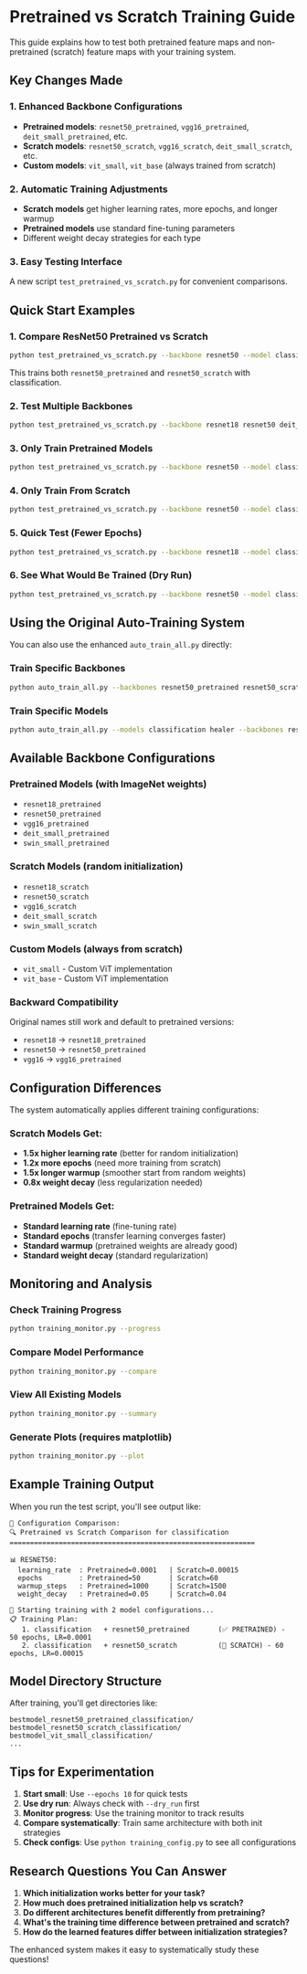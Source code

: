 # Pretrained vs Scratch Training Guide

This guide explains how to test both pretrained feature maps and non-pretrained (scratch) feature maps with your training system.

## Key Changes Made

### 1. Enhanced Backbone Configurations
- **Pretrained models**: `resnet50_pretrained`, `vgg16_pretrained`, `deit_small_pretrained`, etc.
- **Scratch models**: `resnet50_scratch`, `vgg16_scratch`, `deit_small_scratch`, etc.
- **Custom models**: `vit_small`, `vit_base` (always trained from scratch)

### 2. Automatic Training Adjustments
- **Scratch models** get higher learning rates, more epochs, and longer warmup
- **Pretrained models** use standard fine-tuning parameters
- Different weight decay strategies for each type

### 3. Easy Testing Interface
A new script `test_pretrained_vs_scratch.py` for convenient comparisons.

## Quick Start Examples

### 1. Compare ResNet50 Pretrained vs Scratch
```bash
python test_pretrained_vs_scratch.py --backbone resnet50 --model classification
```
This trains both `resnet50_pretrained` and `resnet50_scratch` with classification.

### 2. Test Multiple Backbones
```bash
python test_pretrained_vs_scratch.py --backbone resnet18 resnet50 deit_small --model classification
```

### 3. Only Train Pretrained Models
```bash
python test_pretrained_vs_scratch.py --backbone resnet50 --model classification --pretrained_only
```

### 4. Only Train From Scratch
```bash
python test_pretrained_vs_scratch.py --backbone resnet50 --model classification --scratch_only
```

### 5. Quick Test (Fewer Epochs)
```bash
python test_pretrained_vs_scratch.py --backbone resnet18 --model classification --epochs 10
```

### 6. See What Would Be Trained (Dry Run)
```bash
python test_pretrained_vs_scratch.py --backbone resnet50 --model classification --dry_run
```

## Using the Original Auto-Training System

You can also use the enhanced `auto_train_all.py` directly:

### Train Specific Backbones
```bash
python auto_train_all.py --backbones resnet50_pretrained resnet50_scratch vit_small
```

### Train Specific Models
```bash
python auto_train_all.py --models classification healer --backbones resnet18_pretrained resnet18_scratch
```

## Available Backbone Configurations

### Pretrained Models (with ImageNet weights)
- `resnet18_pretrained`
- `resnet50_pretrained`
- `vgg16_pretrained`
- `deit_small_pretrained`
- `swin_small_pretrained`

### Scratch Models (random initialization)
- `resnet18_scratch`
- `resnet50_scratch`
- `vgg16_scratch`
- `deit_small_scratch`
- `swin_small_scratch`

### Custom Models (always from scratch)
- `vit_small` - Custom ViT implementation
- `vit_base` - Custom ViT implementation

### Backward Compatibility
Original names still work and default to pretrained versions:
- `resnet18` → `resnet18_pretrained`
- `resnet50` → `resnet50_pretrained`
- `vgg16` → `vgg16_pretrained`

## Configuration Differences

The system automatically applies different training configurations:

### Scratch Models Get:
- **1.5x higher learning rate** (better for random initialization)
- **1.2x more epochs** (need more training from scratch)
- **1.5x longer warmup** (smoother start from random weights)
- **0.8x weight decay** (less regularization needed)

### Pretrained Models Get:
- **Standard learning rate** (fine-tuning rate)
- **Standard epochs** (transfer learning converges faster)
- **Standard warmup** (pretrained weights are already good)
- **Standard weight decay** (standard regularization)

## Monitoring and Analysis

### Check Training Progress
```bash
python training_monitor.py --progress
```

### Compare Model Performance
```bash
python training_monitor.py --compare
```

### View All Existing Models
```bash
python training_monitor.py --summary
```

### Generate Plots (requires matplotlib)
```bash
python training_monitor.py --plot
```

## Example Training Output

When you run the test script, you'll see output like:
```
🔧 Configuration Comparison:
🔍 Pretrained vs Scratch Comparison for classification
============================================================

📊 RESNET50:
  learning_rate  : Pretrained=0.0001   | Scratch=0.00015
  epochs         : Pretrained=50       | Scratch=60
  warmup_steps   : Pretrained=1000     | Scratch=1500
  weight_decay   : Pretrained=0.05     | Scratch=0.04

🚀 Starting training with 2 model configurations...
📋 Training Plan:
   1. classification   + resnet50_pretrained       (✅ PRETRAINED) - 50 epochs, LR=0.0001
   2. classification   + resnet50_scratch          (🔨 SCRATCH) - 60 epochs, LR=0.00015
```

## Model Directory Structure

After training, you'll get directories like:
```
bestmodel_resnet50_pretrained_classification/
bestmodel_resnet50_scratch_classification/
bestmodel_vit_small_classification/
...
```

## Tips for Experimentation

1. **Start small**: Use `--epochs 10` for quick tests
2. **Use dry run**: Always check with `--dry_run` first
3. **Monitor progress**: Use the training monitor to track results
4. **Compare systematically**: Train same architecture with both init strategies
5. **Check configs**: Use `python training_config.py` to see all configurations

## Research Questions You Can Answer

1. **Which initialization works better for your task?**
2. **How much does pretrained initialization help vs scratch?**
3. **Do different architectures benefit differently from pretraining?**
4. **What's the training time difference between pretrained and scratch?**
5. **How do the learned features differ between initialization strategies?**

The enhanced system makes it easy to systematically study these questions!
